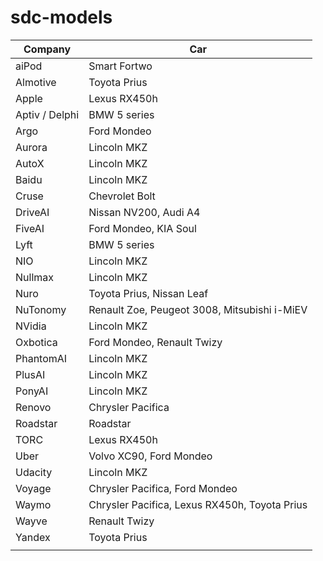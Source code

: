 # sdc-models

| Company        | Car                                               |
|----------------|---------------------------------------------------|
| aiPod          | Smart Fortwo                                      |
| Almotive       | Toyota Prius                                      |
| Apple          | Lexus RX450h                                      |
| Aptiv / Delphi | BMW 5 series                                      |
| Argo	         | Ford Mondeo                                       |
| Aurora         | Lincoln MKZ                                       |
| AutoX          | Lincoln MKZ                                       |
| Baidu          | Lincoln MKZ                                       |
| Cruse          | Chevrolet Bolt                                    |
| DriveAI        | Nissan NV200, Audi A4                             |
| FiveAI         | Ford Mondeo, KIA Soul                             |
| Lyft           | BMW 5 series                                      |
| NIO            | Lincoln MKZ                                       |
| Nullmax        | Lincoln MKZ                                       |
| Nuro           | Toyota Prius, Nissan Leaf                         |
| NuTonomy       | Renault Zoe, Peugeot 3008, Mitsubishi i-MiEV      |
| NVidia         | Lincoln MKZ                                       |
| Oxbotica       | Ford Mondeo, Renault Twizy                        |
| PhantomAI      | Lincoln MKZ                                       |
| PlusAI         | Lincoln MKZ                                       |
| PonyAI         | Lincoln MKZ                                       |
| Renovo         | Chrysler Pacifica                                 |
| Roadstar       | Roadstar                                          |
| TORC           | Lexus RX450h                                      |
| Uber           | Volvo XC90, Ford Mondeo                           |
| Udacity        | Lincoln MKZ                                       |
| Voyage         | Chrysler Pacifica, Ford Mondeo                    |
| Waymo          | Chrysler Pacifica, Lexus RX450h, Toyota Prius     |
| Wayve          | Renault Twizy                                     |
| Yandex         | Toyota Prius                                      |
|                |                                                   |
